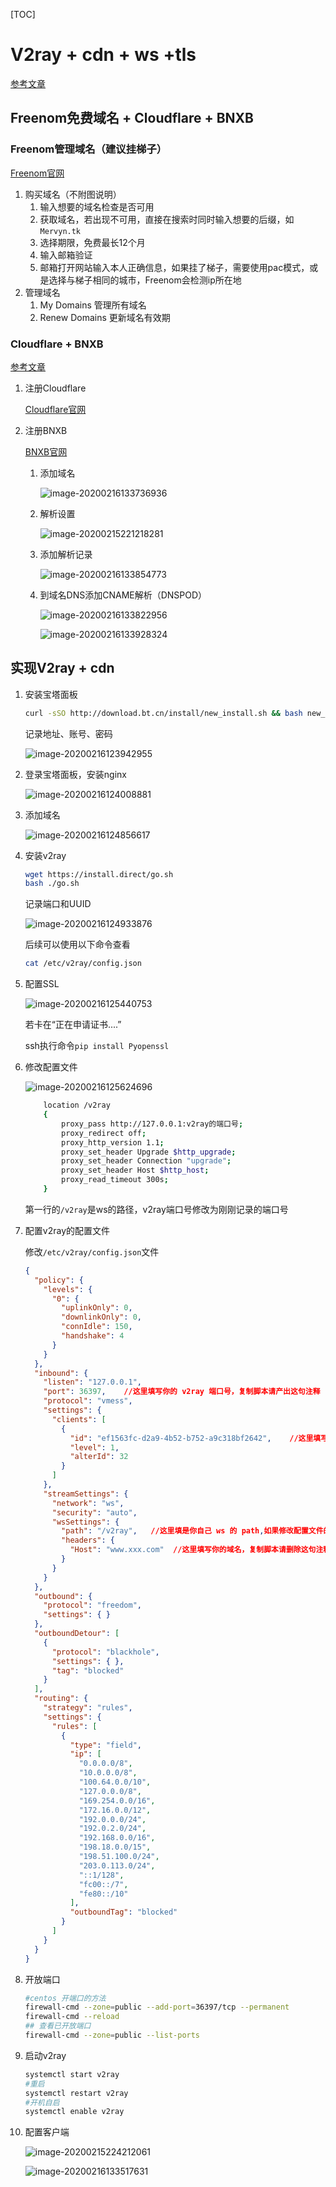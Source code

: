 [TOC]

# V2ray + cdn + ws +tls

[参考文章](https://umrhe.com/v2ray-nginx-ws-tls-cdn-to-google.html)

## Freenom免费域名 + Cloudflare + BNXB

### Freenom管理域名（建议挂梯子）

[Freenom官网](https://www.freenom.com/zh/index.html?lang=zh)

1. 购买域名（不附图说明）
   1. 输入想要的域名检查是否可用
   2. 获取域名，若出现不可用，直接在搜索时同时输入想要的后缀，如`Mervyn.tk`
   3. 选择期限，免费最长12个月
   4. 输入邮箱验证
   5. 邮箱打开网站输入本人正确信息，如果挂了梯子，需要使用pac模式，或是选择与梯子相同的城市，Freenom会检测ip所在地
2. 管理域名
   1. My Domains 管理所有域名
   2. Renew Domains 更新域名有效期

### Cloudflare + BNXB

[参考文章](https://zhang.ge/5149.html)

1. 注册Cloudflare

   [Cloudflare官网](https://www.cloudflare.com/)

2. 注册BNXB

   [BNXB官网](https://cdn.bnxb.com/)

   1. 添加域名

      ![image-20200216133736936](C:\Users\Administrator\AppData\Roaming\Typora\typora-user-images\image-20200216133736936.png)

   2. 解析设置

      ![image-20200215221218281](C:\Users\Administrator\AppData\Roaming\Typora\typora-user-images\image-20200215221218281.png)

   3. 添加解析记录

      ![image-20200216133854773](C:\Users\Administrator\AppData\Roaming\Typora\typora-user-images\image-20200216133854773.png)

   4. 到域名DNS添加CNAME解析（DNSPOD）

      ![image-20200216133822956](C:\Users\Administrator\AppData\Roaming\Typora\typora-user-images\image-20200216133822956.png)

      ![image-20200216133928324](C:\Users\Administrator\AppData\Roaming\Typora\typora-user-images\image-20200216133928324.png)

## 实现V2ray + cdn

1. 安装宝塔面板

   ```bash
   curl -sSO http://download.bt.cn/install/new_install.sh && bash new_install.sh
   ```

   记录地址、账号、密码

   ![image-20200216123942955](C:\Users\Administrator\AppData\Roaming\Typora\typora-user-images\image-20200216123942955.png)

2. 登录宝塔面板，安装nginx

   ![image-20200216124008881](C:\Users\Administrator\AppData\Roaming\Typora\typora-user-images\image-20200216124008881.png)

3. 添加域名

   ![image-20200216124856617](C:\Users\Administrator\AppData\Roaming\Typora\typora-user-images\image-20200216124856617.png)

4. 安装v2ray

   ```bash
   wget https://install.direct/go.sh
   bash ./go.sh
   ```

   记录端口和UUID

   ![image-20200216124933876](C:\Users\Administrator\AppData\Roaming\Typora\typora-user-images\image-20200216124933876.png)

   后续可以使用以下命令查看

   ```bash
   cat /etc/v2ray/config.json
   ```

5. 配置SSL

   ![image-20200216125440753](C:\Users\Administrator\AppData\Roaming\Typora\typora-user-images\image-20200216125440753.png)

   若卡在“正在申请证书....”

   ssh执行命令`pip install Pyopenssl`

6. 修改配置文件

   ![image-20200216125624696](C:\Users\Administrator\AppData\Roaming\Typora\typora-user-images\image-20200216125624696.png)

   ```bash
       location /v2ray
       {
           proxy_pass http://127.0.0.1:v2ray的端口号;
           proxy_redirect off;
           proxy_http_version 1.1;
           proxy_set_header Upgrade $http_upgrade;
           proxy_set_header Connection "upgrade";
           proxy_set_header Host $http_host;
           proxy_read_timeout 300s;
       }
   ```

   第一行的`/v2ray`是ws的路径，v2ray端口号修改为刚刚记录的端口号

7. 配置v2ray的配置文件

   修改`/etc/v2ray/config.json`文件

   ```json
   {
     "policy": {
       "levels": {
         "0": {
           "uplinkOnly": 0,
           "downlinkOnly": 0,
           "connIdle": 150,
           "handshake": 4
         }
       }
     },
     "inbound": {
       "listen": "127.0.0.1",
       "port": 36397,    //这里填写你的 v2ray 端口号，复制脚本请产出这句注释
       "protocol": "vmess",
       "settings": {
         "clients": [
           {
             "id": "ef1563fc-d2a9-4b52-b752-a9c318bf2642",    //这里填写你的 v2ray UUID，复制脚本请删除这句注释
             "level": 1,
             "alterId": 32
           }
         ]
       },
       "streamSettings": {
         "network": "ws",
         "security": "auto",
         "wsSettings": {
           "path": "/v2ray",   //这里填是你自己 ws 的 path,如果修改配置文件的时候没有修改过就不管，复制脚本请删除这句注释
           "headers": {
             "Host": "www.xxx.com"  //这里填写你的域名，复制脚本请删除这句注释
           }
         }
       }
     },
     "outbound": {
       "protocol": "freedom",
       "settings": { }
     },
     "outboundDetour": [
       {
         "protocol": "blackhole",
         "settings": { },
         "tag": "blocked"
       }
     ],
     "routing": {
       "strategy": "rules",
       "settings": {
         "rules": [
           {
             "type": "field",
             "ip": [
               "0.0.0.0/8",
               "10.0.0.0/8",
               "100.64.0.0/10",
               "127.0.0.0/8",
               "169.254.0.0/16",
               "172.16.0.0/12",
               "192.0.0.0/24",
               "192.0.2.0/24",
               "192.168.0.0/16",
               "198.18.0.0/15",
               "198.51.100.0/24",
               "203.0.113.0/24",
               "::1/128",
               "fc00::/7",
               "fe80::/10"
             ],
             "outboundTag": "blocked"
           }
         ]
       }
     }
   }
   
   ```

8. 开放端口

   ```bash
   #centos 开端口的方法
   firewall-cmd --zone=public --add-port=36397/tcp --permanent
   firewall-cmd --reload
   ## 查看已开放端口
   firewall-cmd --zone=public --list-ports
   ```

10. 启动v2ray

    ```bash
    systemctl start v2ray
    #重启
    systemctl restart v2ray
    #开机自启
    systemctl enable v2ray
    ```

11. 配置客户端

     ![image-20200215224212061](C:\Users\Administrator\AppData\Roaming\Typora\typora-user-images\image-20200215224212061.png)

     ![image-20200216133517631](C:\Users\Administrator\AppData\Roaming\Typora\typora-user-images\image-20200216133517631.png)
